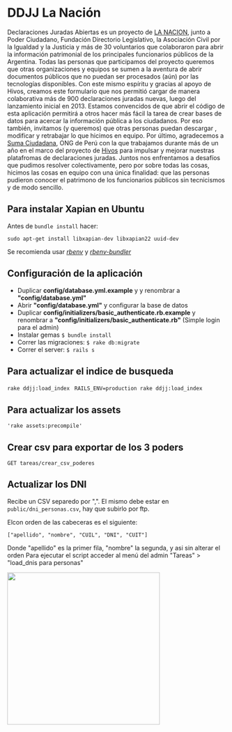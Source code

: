 DDJJ La Nación
==============
Declaraciones Juradas Abiertas es un proyecto de [LA NACION](http://lanacion.com.ar), junto a Poder Ciudadano, Fundación Directorio Legislativo, la Asociación Civil por la Igualdad y la Justicia y más de 30 voluntarios que colaboraron para abrir la información patrimonial de los principales funcionarios públicos de la Argentina.
Todas las personas que participamos del proyecto queremos que otras organizaciones y equipos se sumen a la aventura de abrir documentos públicos que no puedan ser procesados (aún) por las tecnologías disponibles. Con este mismo espíritu y gracias al apoyo de Hivos, creamos este formulario que nos permitió cargar de manera colaborativa más de 900 declaraciones juradas nuevas, luego del lanzamiento inicial en 2013.
Estamos convencidos de que abrir el código de esta aplicación permitirá a otros hacer más fácil la tarea de crear bases de datos para acercar la información pública a los ciudadanos. Por eso también, invitamos (y queremos) que otras personas puedan descargar , modificar y retrabajar lo que hicimos en equipo.
Por último, agradecemos a [Suma Ciudadana](http://www.sumaciudadana.org/), ONG de Perú con la que trabajamos durante más de un año en el marco del proyecto de [Hivos](https://www.hivos.org/) para impulsar y mejorar nuestras platafromas de declaraciones juradas. Juntos nos enfrentamos a desafíos que pudimos resolver colectivamente, pero por sobre todas las cosas, hicimos las cosas en equipo con una única finalidad: que las personas pudieron conocer el patrimono de los funcionarios públicos sin tecnicismos y de modo sencillo.


## Para instalar Xapian en Ubuntu
  
  Antes de `bundle install` hacer:

  `sudo apt-get install libxapian-dev libxapian22 uuid-dev`

  Se recomienda usar [_rbenv_](https://github.com/sstephenson/rbenv) y [_rbenv-bundler_](https://github.com/carsomyr/rbenv-bundler)
  

## Configuración de la aplicación

* Duplicar __config/database.yml.example__ y y renombrar a  __"config/database.yml"__
* Abrir __"config/database.yml"__ y configurar la base de datos
* Duplicar __config/initializers/basic_authenticate.rb.example__ y renombrar a  __"config/initializers/basic_authenticate.rb"__ \(Simple login para el admin\)
* Instalar gemas `$ bundle install`
* Correr las migraciones: `$ rake db:migrate`
* Correr el server: `$ rails s`

  
## Para actualizar el indice de busqueda

  `rake ddjj:load_index`
  ` RAILS_ENV=production rake ddjj:load_index`


## Para actualizar los assets

	'rake assets:precompile'
 
## Crear csv para exportar de los 3 poders

  `GET tareas/crear_csv_poderes`


## Actualizar los DNI

Recibe un CSV separedo por ",". El mismo debe estar en `public/dni_personas.csv`, hay que subirlo por ftp.

Elcon orden de las cabeceras es el siguiente:

`["apellido", "nombre", "CUIL", "DNI", "CUIT"]`

Donde "apellido" es la primer fila, "nombre" la segunda, y asi sin alterar el orden
Para ejecutar el script acceder al menú del admin "Tareas" > "load_dnis para personas"


<img src="http://blogs.lanacion.com.ar/data/files/2015/08/HIVOS-2.jpg" width="350">
